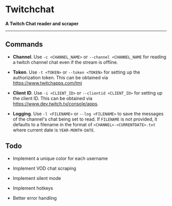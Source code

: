 # Twitchchat

**A Twitch Chat reader and scraper**

---

## Commands

 - **Channel**. Use `-c <CHANNEL_NAME>` or `--channel <CHANNEL_NAME` for reading a twitch channel chat
    even if the stream is offline.
   
 - **Token**. Use `-t <TOKEN>` or `--token <TOKEN>` for setting up the authorization
    token. This can be obtained via https://www.twitchapps.com/tmi
   
 - **Client ID**. Use `-i <CLIENT_ID>` or `--clientid <CLIENT_ID>` for setting up the client ID.
    This can be obtained via https://www.dev.twitch.tv/console/apps.
   
 - **Logging**. Use `-l <FILENAME>` or `--log <FILENAME>` to save the messages of the
    channel's chat being set to read. If `FILENAME` is not provided, it defaults to
    a filename in the format of `<CHANNEL>-<CURRENTDATE>.txt` where current date
    is `YEAR-MONTH-DATE`.
   
## Todo

 - Implement a unique color for each username
   
 - Implement VOD chat scraping

 - Implement silent mode

 - Implement hotkeys

 - Better error handling